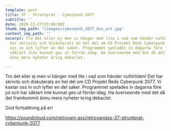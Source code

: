 ```yaml
---
template: post
title: 37 - Struntprat - Cyberpunk 2077
subtitle: ''
date: 2020-12-27T23:00:00Z
thumb_img_path: "/images/cyberpunk_2077_box_art.jpg"
content_img_path: ''
excerpt: Tro det eller ej men vi hänger med lite i vad som händer nuförtiden! Det
  har skrivits och diskuterats en hel del om CD Projekt Reds Cyberpunk 2077. Vi kastar
  oss in och lyfter en del saker. Programmet spelades in dagarna före jul och har
  såklart inte kunnat ges ut förrän idag. Ha överseende med det då det framkommit
  ännu mera nyheter kring debaclet.

---
```

Tro det eller ej men vi hänger med lite i vad som händer nuförtiden! Det har skrivits och diskuterats en hel del om CD Projekt Reds Cyberpunk 2077. Vi kastar oss in och lyfter en del saker. Programmet spelades in dagarna före jul och har såklart inte kunnat ges ut förrän idag. Ha överseende med det då det framkommit ännu mera nyheter kring debaclet.

God fortsättning på er!

  
  
https://soundcloud.com/retrovani-ass/retrovaniass-37-struntprat-cyberpunk-2077